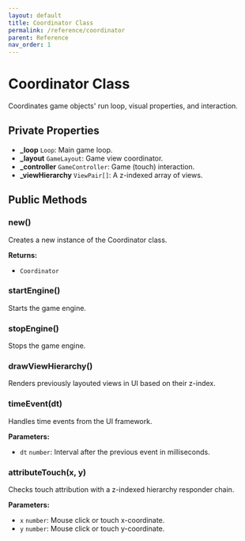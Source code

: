```yaml
---
layout: default
title: Coordinator Class
permalink: /reference/coordinator
parent: Reference
nav_order: 1
---
```

# Coordinator Class

Coordinates game objects' run loop, visual properties, and interaction.

## Private Properties

- **_loop** `Loop`: Main game loop.
- **_layout** `GameLayout`: Game view coordinator.
- **_controller** `GameController`: Game (touch) interaction.
- **_viewHierarchy** `ViewPair[]`: A z-indexed array of views.

## Public Methods

### new()

Creates a new instance of the Coordinator class.

**Returns:**
- `Coordinator`

### startEngine()

Starts the game engine.

### stopEngine()

Stops the game engine.

### drawViewHierarchy()

Renders previously layouted views in UI based on their z-index.

### timeEvent(dt)

Handles time events from the UI framework.

**Parameters:**
- `dt` `number`: Interval after the previous event in milliseconds.

### attributeTouch(x, y)

Checks touch attribution with a z-indexed hierarchy responder chain.

**Parameters:**
- `x` `number`: Mouse click or touch x-coordinate.
- `y` `number`: Mouse click or touch y-coordinate.
